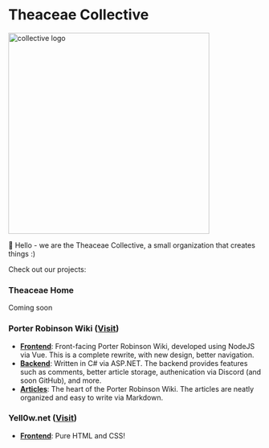 # Theaceae Collective

<p align="left">
  <img width="400" alt="collective logo" src="https://raw.githubusercontent.com/CamelliaCommunity/.github/refs/heads/main/maintainedby8Bit.png">
</p>

👋 Hello - we are the Theaceae Collective, a small organization that creates things :)

Check out our projects:

### Theaceae Home
Coming soon

### Porter Robinson Wiki ([Visit](https://potaro.wiki/))
- [**Frontend**](https://github.com/theaceaecollective/porter-wiki-frontend): Front-facing Porter Robinson Wiki, developed using NodeJS via Vue. This is a complete rewrite, with new design, better navigation.
- [**Backend**](https://github.com/theaceaecollective/porter-wiki-backend): Written in C# via ASP.NET. The backend provides features such as comments, better article storage, authenication via Discord (and soon GitHub), and more.
- [**Articles**](https://github.com/theaceaecollective/porter-wiki-articles): The heart of the Porter Robinson Wiki. The articles are neatly organized and easy to write via Markdown.

### Yell0w.net ([Visit](https://yell0w.net/))
- [**Frontend**](https://github.com/TheaceaeCollective/dayellowwebsite): Pure HTML and CSS!
